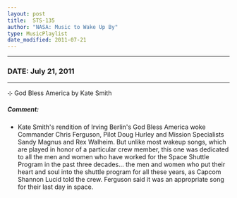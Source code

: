 ```yaml
---
layout: post
title:  STS-135
author: "NASA: Music to Wake Up By"
type: MusicPlaylist
date_modified: 2011-07-21
---
```


----
### DATE: July 21, 2011
----
⊹ God Bless America by Kate Smith

##### Comment:
* Kate Smith's rendition of Irving Berlin's God Bless America woke Commander Chris Ferguson, Pilot Doug Hurley and Mission Specialists Sandy Magnus and Rex Walheim. But unlike most wakeup songs, which are played in honor of a particular crew member, this one was dedicated to all the men and women who have worked for the Space Shuttle Program in the past three decades... the men and women who put their heart and soul into the shuttle program for all these years, as Capcom Shannon Lucid told the crew. Ferguson said it was an appropriate song for their last day in space.
